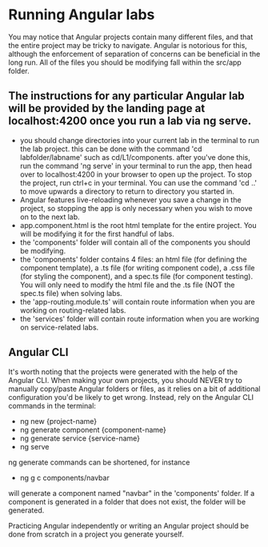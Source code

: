 <h1>Running Angular labs</h1>
You may notice that Angular projects contain many different files, 
and that the entire project may be tricky to navigate. Angular is notorious
for this, although the enforcement of separation of concerns
can be beneficial in the long run. All of the files you should be modifying fall
within the src/app folder.
<h2>The instructions for any particular Angular lab will be provided by the landing
page at localhost:4200 once you run a lab via ng serve.</h2>

- you should change directories into your current lab in the terminal to run
the lab project. this can be done with the command 'cd labfolder/labname' such
as cd/L1/components. after you've done this, run the command 'ng serve' in your
terminal to run the app, then head over to localhost:4200 in your browser to
open up the project. To stop the project, run ctrl+c in your terminal. You can
use the command 'cd ..' to move upwards a directory to return to directory
you started in.
- Angular features live-reloading whenever you save a change in the project, so 
stopping the app is only necessary when you wish to move on to the next lab.
- app.component.html is the root html template for the entire project. You will
be modifying it for the first handful of labs.
- the 'components' folder will contain all of the components you should be
modifying.
- the 'components' folder contains 4 files: an html file (for defining the
component template), a .ts file (for writing component code), a .css file (for
styling the component), and a spec.ts file (for component testing). You will
only need to modify the html file and the .ts file (NOT the spec.ts file) when
solving labs.
- the 'app-routing.module.ts' will contain route information when you are
working on routing-related labs.
- the 'services' folder will contain route information when you are working
on service-related labs.

<h2>Angular CLI</h2>
It's worth noting that the projects were generated with the help of the
Angular CLI. When making your own projects, you should NEVER try to manually
copy/paste Angular folders or files, as it relies on a bit of additional 
configuration you'd be likely to get wrong. Instead, rely on the Angular CLI
commands in the terminal:

- ng new {project-name}
- ng generate component {component-name}
- ng generate service {service-name}
- ng serve

ng generate commands can be shortened, for instance
- ng g c components/navbar

will generate a component named "navbar" in the 'components' folder. If
a component is generated in a folder that does not exist, the folder will
be generated.

Practicing Angular independently or writing an Angular project should
be done from scratch in a project you generate yourself.